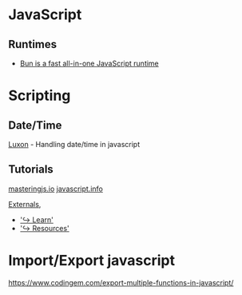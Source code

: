# JavaScript
## Runtimes
* [Bun is a fast all-in-one JavaScript runtime](https://bun.sh/)

# Scripting
## Date/Time
[Luxon](https://moment.github.io/luxon/#/tour) - Handling date/time in javascript

## Tutorials
[masteringjs.io](https://masteringjs.io/tutorials/mongoose/query-was-already-executed)
[javascript.info](https://javascript.info/)

[Externals]('https://www.javascript.com/'),
* ['↪&nbsp;Learn']('https://www.javascript.com/learn/strings')
* ['↪&nbsp;Resources']('https://www.javascript.com/resources')

# Import/Export javascript 
https://www.codingem.com/export-multiple-functions-in-javascript/

